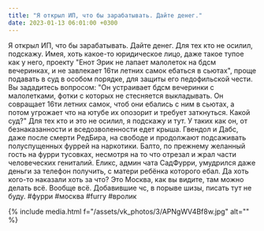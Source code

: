 ```yaml
---
title: "Я открыл ИП, что бы зарабатывать. Дайте денег."
date: 2023-01-13 06:01:00 +0300
---
```


Я открыл ИП, что бы зарабатывать. Дайте денег.
Для тех кто не осилил, подскажу. Имея, хоть какое-то юридическое лицо, даже такое тупое как у него, проекту "Енот Эрик не лапает малолеток на бдсм вечеринках, и не завлекает 16ти летних самок ебаться в сьютах", проще подавать в суд в особом порядке, для защиты его педофильской чести.
Вы зададитесь вопросом: "Он устраивает бдсм вечеринки с малолетками, фотки с которых не стесняется выкладывать. Он совращает 16ти летних самок, чтоб они ебались с ним в сьютах, а потом угрожает что на ютубе их опозорит и требует заткнуться. Какой суд?"
Для тех кто и это не осилил, я подскажу и тут. У таких как он, от безнаказанности и вседозволенности едет крыша. Гвендол и Дабс, даже после смерти РедБира, на свободе и продолжают подсаживать полуспущенных фуррей на наркотики. Балто, по прежнему желанный гость на фурри тусовках, несмотря на то что отрезал и жрал части человеческих гениталий. Еликс, админ чата СадФурри, умудрился даже деньги за телефон получить, с матери ребёнка которого ебал. Да хоть кого-то наказали хоть за что? Это Москва, как вы видите, там можно делать всё. Вообще всё.
Добавившие чс, в порыве шизы, писать тут не буду.
#фурри #москва #furry #вролик

{% include media.html f="/assets/vk_photos/3/APNgWV4Bf8w.jpg" alt="" %}
